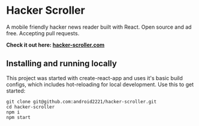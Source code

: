 # Hacker Scroller

A mobile friendly hacker news reader built with React. Open source and ad free. Accepting pull requests.

<b>Check it out here: [hacker-scroller.com](https://hacker-scroller.com)</b>


## Installing and running locally
This project was started with create-react-app and uses it's basic build configs, which includes hot-reloading for local development. Use this to get started:
```
git clone git@github.com:android2221/hacker-scroller.git
cd hacker-scroller
npm i
npm start
```
